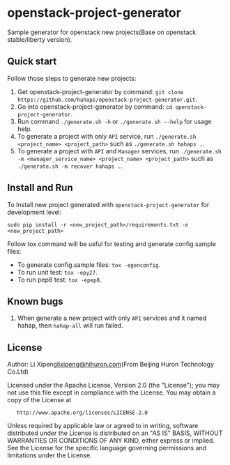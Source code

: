 # openstack-project-generator
Sample generator for openstack new projects(Base on openstack stable/liberty version).

## Quick start
Follow those steps to generate new projects:

1. Get openstack-project-generator by command: `git clone https://github.com/hahaps/openstack-project-generator.git`.
2. Go into openstack-project-generator by command: `cd openstack-project-generator`.
3. Run command `./generate.sh -h` or `./generate.sh --help` for usage help.
4. To generate a project with only `API` service, run `./generate.sh <project_name> <project_path>` such as `./generate.sh hahaps .`.
5. To generate a project with `API` and `Manager` services, run `./generate.sh -m <manager_service_name> <project_name> <project_path>` such as `./generate.sh -m recover hahaps .`.

## Install and Run
To Install new project generated with `openstack-project-generator` for development level:

    sudo pip install -r <new_project_path>/requirements.txt -e <new_project_path>

Follow tox command will be usful for testing and generate config.sample files:
* To generate config.sample files: `tox -egenconfig`.
* To run unit test: `tox -epy27`.
* To run pep8 test: `tox -epep8`.

## Known bugs
1. When generate a new project with only `API` services and it named hahap, then `hahap-all` will run failed.

## License

   Author: Li Xipeng<lixipeng@hihuron.com>(From Beijing Huron Technology Co.Ltd)

   Licensed under the Apache License, Version 2.0 (the "License");
   you may not use this file except in compliance with the License.
   You may obtain a copy of the License at

       http://www.apache.org/licenses/LICENSE-2.0

   Unless required by applicable law or agreed to in writing, software
   distributed under the License is distributed on an "AS IS" BASIS,
   WITHOUT WARRANTIES OR CONDITIONS OF ANY KIND, either express or implied.
   See the License for the specific language governing permissions and
   limitations under the License.
